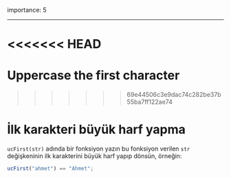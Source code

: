 importance: 5

---

<<<<<<< HEAD
=======
# Uppercase the first character
>>>>>>> 69e44506c3e9dac74c282be37b55ba7ff122ae74

# İlk karakteri büyük harf yapma

`ucFirst(str)` adında bir fonksiyon yazın bu fonksiyon verilen `str` değişkeninin ilk karakterini büyük harf yapıp dönsün, örneğin:

```js
ucFirst("ahmet") == "Ahmet";
```

